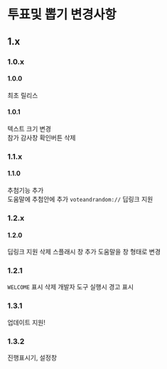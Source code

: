 # 투표및 뽑기 변경사항
## 1.x
### 1.0.x
#### 1.0.0
최초 릴리스
#### 1.0.1
텍스트 크기 변경   
참가 감사창 확인버튼 삭제

### 1.1.x
#### 1.1.0
추첨기능 추가   
도움말에 추첨안에 추가
```voteandrandom://``` 딥링크 지원
### 1.2.x
#### 1.2.0
딥링크 지원 삭제
스플래시 창 추가
도움말을 창 형태로 변경
### 1.2.1
```WELCOME``` 표시 삭제
개발자 도구 실행시 경고 표시

### 1.3.1
업데이트 지원!

### 1.3.2
진행표시기, 설정창
